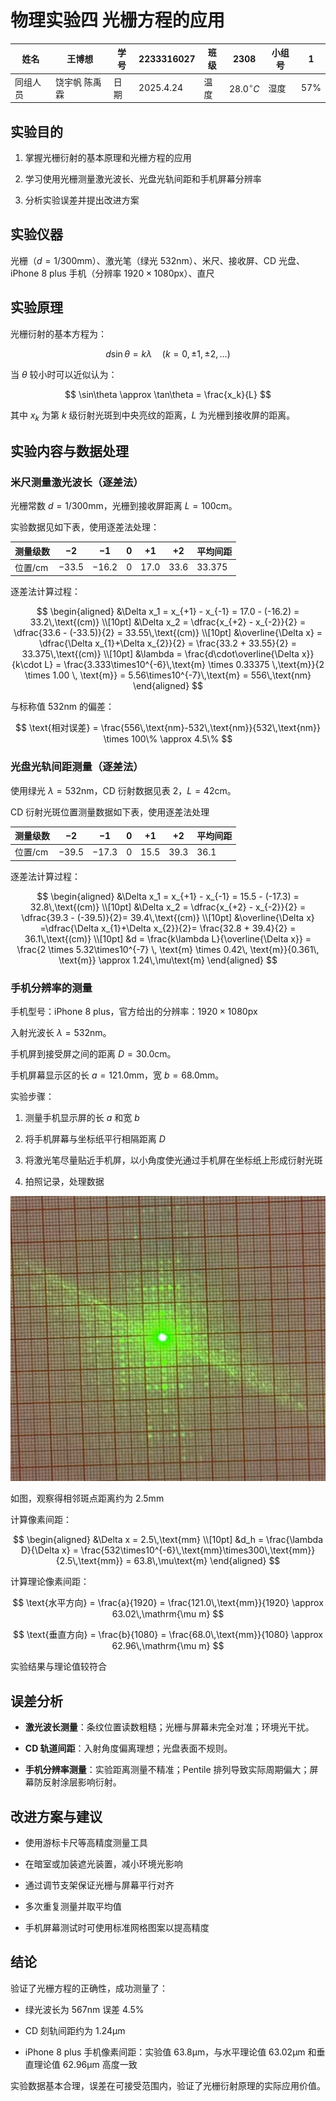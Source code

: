 # 物理实验四 光栅方程的应用

| 姓名   | 王博想     | 学号  | 2233316027 | 班级  | 2308           | 小组号 | 1      |
| ---- | ------- | --- | ---------- | --- | -------------- | --- | ------ |
| 同组人员 | 饶宇帆 陈禹霖 | 日期  | 2025.4.24  | 温度  | $28.0^\circ C$ | 湿度  | $57\%$ |

## 实验目的

1.  掌握光栅衍射的基本原理和光栅方程的应用

2.  学习使用光栅测量激光波长、光盘光轨间距和手机屏幕分辨率

3.  分析实验误差并提出改进方案

## 实验仪器

光栅（$d=1/300\text{mm}$）、激光笔（绿光 $532\text{nm}$）、米尺、接收屏、CD 光盘、iPhone 8 plus 手机（分辨率 $1920\times 1080\text{px}$）、直尺

## 实验原理

光栅衍射的基本方程为：

$$
d\sin\theta = k\lambda \quad (k=0,\pm1,\pm2,...)
$$

当 $\theta$ 较小时可以近似认为：

$$
\sin\theta \approx \tan\theta = \frac{x_k}{L}
$$

其中 $x_{k}$ 为第 $k$ 级衍射光斑到中央亮纹的距离，$L$ 为光栅到接收屏的距离。

## 实验内容与数据处理

### 米尺测量激光波长（逐差法）

光栅常数 $d=1 / 300 \text{mm}$，光栅到接收屏距离 $L=100 \text{cm}$。

实验数据见如下表，使用逐差法处理：

| 测量级数  | $-2$    | $-1$    | $0$   | $+1$   | $+2$   | 平均间距   |
| ----- | ----- | ----- | --- | ---- | ---- | ------ |
| 位置/$\text{cm}$ | $-33.5$ | $-16.2$ | $0$   | $17.0$ | $33.6$ | $33.375$ |

逐差法计算过程：

$$
\begin{aligned}
&\Delta x_1 = x_{+1} - x_{-1} = 17.0 - (-16.2) = 33.2\,\text{(cm)} \\[10pt]
&\Delta x_2 = \dfrac{x_{+2} - x_{-2}}{2} = \dfrac{33.6 - (-33.5)}{2} = 33.55\,\text{(cm)} \\[10pt]
&\overline{\Delta x} = \dfrac{\Delta x_{1}+\Delta x_{2}}{2} = \frac{33.2 + 33.55}{2} = 33.375\,\text{(cm)} \\[10pt]
&\lambda = \frac{d\cdot\overline{\Delta x}}{k\cdot L} = \frac{3.333\times10^{-6}\,\text{m} \times 0.33375 \,\text{m}}{2 \times 1.00 \, \text{m}} = 5.56\times10^{-7}\,\text{m} = 556\,\text{nm}
\end{aligned}
$$

与标称值 $532\text{nm}$ 的偏差：

$$
\text{相对误差} = \frac{556\,\text{nm}-532\,\text{nm}}{532\,\text{nm}} \times 100\% \approx 4.5\%
$$

### 光盘光轨间距测量（逐差法）

使用绿光 $\lambda = 532 \text{nm}$，CD 衍射数据见表 2，$L=42\text{cm}$。

CD 衍射光斑位置测量数据如下表，使用逐差法处理

| 测量级数 |   $-2$   |   $-1$ |    $0$  |  $+1$  |  $+2$  |  平均间距|
|-|-|-|-|-|-|-|
|位置/$\text{cm}$   | $-39.5$  | $-17.3$|   $0$  | $15.5$   |$39.3$ |    $36.1$|

逐差法计算过程： 

$$
\begin{aligned}
&\Delta x_1 = x_{+1} - x_{-1} = 15.5 - (-17.3) = 32.8\,\text{(cm)} \\[10pt]
&\Delta x_2 = \dfrac{x_{+2} - x_{-2}}{2} = \dfrac{39.3 - (-39.5)}{2}= 39.4\,\text{(cm)} \\[10pt]
&\overline{\Delta x} =\dfrac{\Delta x_{1}+\Delta x_{2}}{2}= \frac{32.8 + 39.4}{2} = 36.1\,\text{(cm)} \\[10pt]
&d = \frac{k\lambda L}{\overline{\Delta x}} = \frac{2 \times 5.32\times10^{-7} \, \text{m} \times 0.42\, \text{m}}{0.361\, \text{m}} \approx 1.24\,\mu\text{m}
\end{aligned}
$$

### 手机分辨率的测量

手机型号：iPhone 8 plus，官方给出的分辨率：$1920 \times1080 \text{px}$

入射光波长 $\lambda=532\text{nm}$。

手机屏到接受屏之间的距离 $D=30.0\text{cm}$。

手机屏幕显示区的长 $a=121.0\text{mm}$，宽 $b=68.0\text{mm}$。

实验步骤：

1.  测量手机显示屏的长 $a$ 和宽 $b$

2.  将手机屏幕与坐标纸平行相隔距离 $D$

3.  将激光笔尽量贴近手机屏，以小角度使光通过手机屏在坐标纸上形成衍射光斑

4.  拍照记录，处理数据

![手机屏幕衍射光斑示意图](手机分辨率.jpg)

如图，观察得相邻斑点距离约为 $2.5\text{mm}$

计算像素间距：

$$
\begin{aligned}
    &\Delta x = 2.5\,\text{mm} \\[10pt]
    &d_h = \frac{\lambda D}{\Delta x} = \frac{532\times10^{-6}\,\text{mm}\times300\,\text{mm}}{2.5\,\text{mm}} = 63.8\,\mu\text{m}
\end{aligned}
$$

计算理论像素间距：

$$
\text{水平方向} = \frac{a}{1920} = \frac{121.0\,\text{mm}}{1920} \approx 63.02\,\mathrm{\mu m}
$$

$$
\text{垂直方向} = \frac{b}{1080} = \frac{68.0\,\text{mm}}{1080} \approx 62.96\,\mathrm{\mu m}
$$

实验结果与理论值较符合

## 误差分析

- **激光波长测量**：条纹位置读数粗糙；光栅与屏幕未完全对准；环境光干扰。
    
- **CD 轨道间距**：入射角度偏离理想；光盘表面不规则。
    
- **手机分辨率测量**：实验距离测量不精准；Pentile 排列导致实际周期偏大；屏幕防反射涂层影响衍射。

## 改进方案与建议

- 使用游标卡尺等高精度测量工具
    
- 在暗室或加装遮光装置，减小环境光影响
    
- 通过调节支架保证光栅与屏幕平行对齐
    
- 多次重复测量并取平均值
    
- 手机屏幕测试时可使用标准网格图案以提高精度

## 结论

验证了光栅方程的正确性，成功测量了：

-   绿光波长为 $567\text{nm}$ 误差 $4.5\%$

-   CD 刻轨间距约为 $1.24\mathrm{\mu m}$

-   iPhone 8 plus 手机像素间距：实验值 $63.8\mathrm{\mu m}$，与水平理论值 $63.02\mathrm{\mu m}$ 和垂直理论值 $62.96\mathrm{\mu m}$ 高度一致

实验数据基本合理，误差在可接受范围内，验证了光栅衍射原理的实际应用价值。
